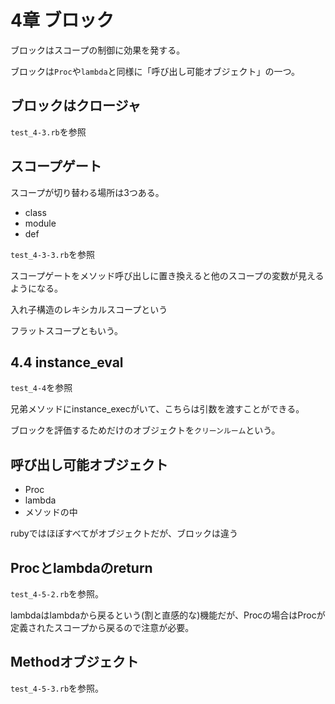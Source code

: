 # 4章 ブロック

ブロックはスコープの制御に効果を発する。

ブロックは`Proc`や`lambda`と同様に「呼び出し可能オブジェクト」の一つ。

## ブロックはクロージャ

`test_4-3.rb`を参照

## スコープゲート

スコープが切り替わる場所は3つある。
- class
- module
- def

`test_4-3-3.rb`を参照

スコープゲートをメソッド呼び出しに置き換えると他のスコープの変数が見えるようになる。

入れ子構造のレキシカルスコープという

フラットスコープともいう。

## 4.4 instance_eval

`test_4-4`を参照

兄弟メソッドにinstance_execがいて、こちらは引数を渡すことができる。

ブロックを評価するためだけのオブジェクトを`クリーンルーム`という。

## 呼び出し可能オブジェクト
- Proc
- lambda
- メソッドの中

rubyではほぼすべてがオブジェクトだが、ブロックは違う

## Procとlambdaのreturn

`test_4-5-2.rb`を参照。

lambdaはlambdaから戻るという(割と直感的な)機能だが、Procの場合はProcが定義されたスコープから戻るので注意が必要。

## Methodオブジェクト

`test_4-5-3.rb`を参照。


